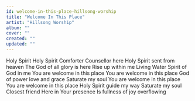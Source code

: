 ```yaml
---
id: welcome-in-this-place-hillsong-worship
title: "Welcome In This Place"
artist: "Hillsong Worship"
album: ""
cover: ""
created: ""
updated: ""
---
```


Holy Spirit
Holy Spirit
Comforter Counsellor here
Holy Spirit sent from heaven
The God of all glory is here
Rise up within me
Living Water
Spirit of God in me
You are welcome in this place
You are welcome in this place
God of power love and grace
Saturate my soul
You are welcome in this place
You are welcome in this place
Holy Spirit guide my way
Saturate my soul
Closest friend
Here in Your presence
Is fullness of joy overflowing